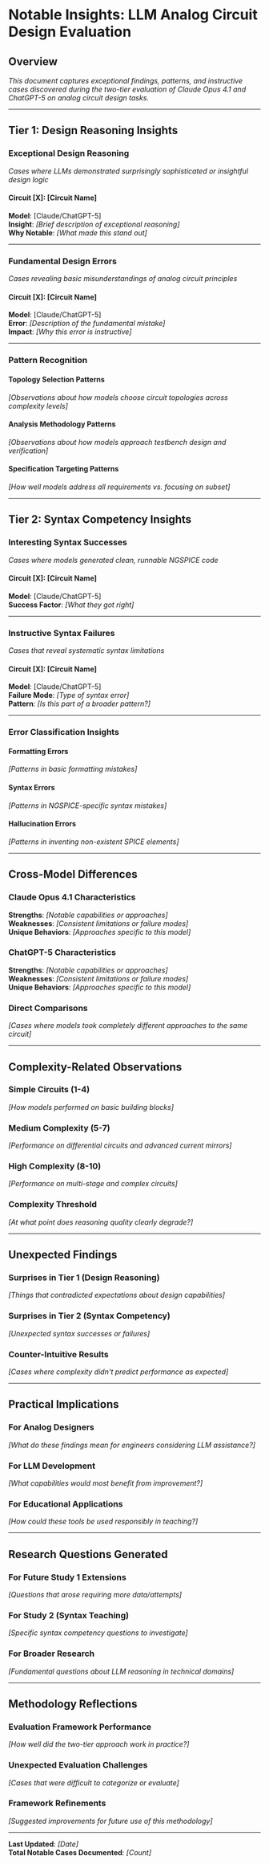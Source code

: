 # Notable Insights: LLM Analog Circuit Design Evaluation

## Overview
*This document captures exceptional findings, patterns, and instructive cases discovered during the two-tier evaluation of Claude Opus 4.1 and ChatGPT-5 on analog circuit design tasks.*

---

## Tier 1: Design Reasoning Insights

### Exceptional Design Reasoning
*Cases where LLMs demonstrated surprisingly sophisticated or insightful design logic*

#### Circuit [X]: [Circuit Name]
**Model**: [Claude/ChatGPT-5]  
**Insight**: *[Brief description of exceptional reasoning]*  
**Why Notable**: *[What made this stand out]*

---

### Fundamental Design Errors
*Cases revealing basic misunderstandings of analog circuit principles*

#### Circuit [X]: [Circuit Name]
**Model**: [Claude/ChatGPT-5]  
**Error**: *[Description of the fundamental mistake]*  
**Impact**: *[Why this error is instructive]*

---

### Pattern Recognition

#### Topology Selection Patterns
*[Observations about how models choose circuit topologies across complexity levels]*

#### Analysis Methodology Patterns  
*[Observations about how models approach testbench design and verification]*

#### Specification Targeting Patterns
*[How well models address all requirements vs. focusing on subset]*

---

## Tier 2: Syntax Competency Insights

### Interesting Syntax Successes
*Cases where models generated clean, runnable NGSPICE code*

#### Circuit [X]: [Circuit Name]
**Model**: [Claude/ChatGPT-5]  
**Success Factor**: *[What they got right]*

---

### Instructive Syntax Failures
*Cases that reveal systematic syntax limitations*

#### Circuit [X]: [Circuit Name]
**Model**: [Claude/ChatGPT-5]  
**Failure Mode**: *[Type of syntax error]*  
**Pattern**: *[Is this part of a broader pattern?]*

---

### Error Classification Insights

#### Formatting Errors
*[Patterns in basic formatting mistakes]*

#### Syntax Errors
*[Patterns in NGSPICE-specific syntax mistakes]*

#### Hallucination Errors  
*[Patterns in inventing non-existent SPICE elements]*

---

## Cross-Model Differences

### Claude Opus 4.1 Characteristics
**Strengths**: *[Notable capabilities or approaches]*  
**Weaknesses**: *[Consistent limitations or failure modes]*  
**Unique Behaviors**: *[Approaches specific to this model]*

### ChatGPT-5 Characteristics  
**Strengths**: *[Notable capabilities or approaches]*  
**Weaknesses**: *[Consistent limitations or failure modes]*  
**Unique Behaviors**: *[Approaches specific to this model]*

### Direct Comparisons
*[Cases where models took completely different approaches to the same circuit]*

---

## Complexity-Related Observations

### Simple Circuits (1-4)
*[How models performed on basic building blocks]*

### Medium Complexity (5-7)
*[Performance on differential circuits and advanced current mirrors]*

### High Complexity (8-10)
*[Performance on multi-stage and complex circuits]*

### Complexity Threshold
*[At what point does reasoning quality clearly degrade?]*

---

## Unexpected Findings

### Surprises in Tier 1 (Design Reasoning)
*[Things that contradicted expectations about design capabilities]*

### Surprises in Tier 2 (Syntax Competency)  
*[Unexpected syntax successes or failures]*

### Counter-Intuitive Results
*[Cases where complexity didn't predict performance as expected]*

---

## Practical Implications

### For Analog Designers
*[What do these findings mean for engineers considering LLM assistance?]*

### For LLM Development
*[What capabilities would most benefit from improvement?]*

### For Educational Applications
*[How could these tools be used responsibly in teaching?]*

---

## Research Questions Generated

### For Future Study 1 Extensions
*[Questions that arose requiring more data/attempts]*

### For Study 2 (Syntax Teaching)
*[Specific syntax competency questions to investigate]*

### For Broader Research
*[Fundamental questions about LLM reasoning in technical domains]*

---

## Methodology Reflections

### Evaluation Framework Performance
*[How well did the two-tier approach work in practice?]*

### Unexpected Evaluation Challenges
*[Cases that were difficult to categorize or evaluate]*

### Framework Refinements
*[Suggested improvements for future use of this methodology]*

---

**Last Updated**: *[Date]*  
**Total Notable Cases Documented**: *[Count]*